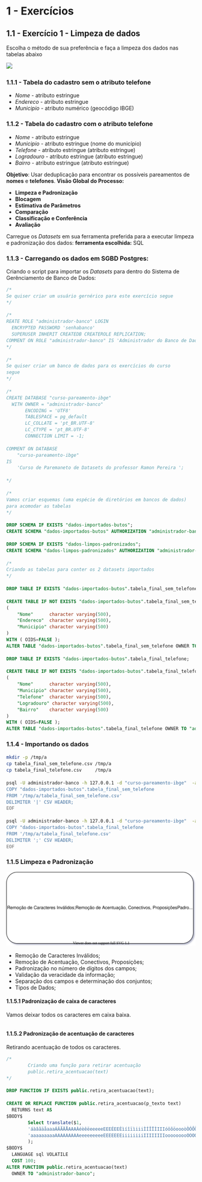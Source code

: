 # 1 - Exercícios

## 1.1 - Exercício 1 - Limpeza de dados
Escolha o método de sua preferência e faça a limpeza dos dados nas tabelas abaixo

![](figuras/1-tabelas_exercicio_1.svg)

### 1.1.1 - Tabela do cadastro sem o atributo telefone 
 - *Nome*      - atributo estringue
 - *Endereco*  - atributo estringue
 - *Municipio* - atributo numérico (geocódigo IBGE)

### 1.1.2 - Tabela do cadastro com o atributo telefone
 - *Nome*       - atributo estringue
 - *Municipio*  - atributo estringue (nome do município)
 - *Telefone*   - atributo estringue (atributo estringue)
 - *Logradouro* - atributo estringue (atributo estringue)
 - *Bairro*     - atributo estringue (atributo estringue)

**Objetivo**: Usar deduplicação para encontrar os possíveis pareamentos de **nomes** e **telefones**.
**Visão Global do Processo:**
 - **Limpeza e Padronização**
 - **Blocagem**
 - **Estimativa de Parâmetros**
 - **Comparação**
 - **Classificação e Conferência**
 - **Avaliação**

Carregue os *Datasets* em sua ferramenta preferida para a executar limpeza e padronização dos dados:
**ferramenta escolhida:** SQL

### 1.1.3 - Carregando os dados em SGBD Postgres:

Criando o script para importar os *Datasets* para dentro do Sistema de Gerênciamento de Banco de Dados:

```sql
/*
Se quiser criar um usuário gernérico para este exercício segue
*/

/*
REATE ROLE "administrador-banco" LOGIN
  ENCRYPTED PASSWORD 'senhabanco'
  SUPERUSER INHERIT CREATEDB CREATEROLE REPLICATION;
COMMENT ON ROLE "administrador-banco" IS 'Administrador do Banco de Dados.';
*/

/*
Se quiser criar um banco de dados para os exercícios do curso
segue
*/

/*
CREATE DATABASE "curso-pareamento-ibge"
  WITH OWNER = "administrador-banco"
       ENCODING = 'UTF8'
       TABLESPACE = pg_default
       LC_COLLATE = 'pt_BR.UTF-8'
       LC_CTYPE = 'pt_BR.UTF-8'
       CONNECTION LIMIT = -1;

COMMENT ON DATABASE 
	"curso-pareamento-ibge"
IS 
	'Curso de Paremaneto de Datasets do professor Ramon Pereira ';

*/

/*
Vamos criar esquemas (uma espécie de diretórios em bancos de dados)
para acomodar as tabelas
*/

DROP SCHEMA IF EXISTS "dados-importados-butos";
CREATE SCHEMA "dados-importados-butos" AUTHORIZATION "administrador-banco";

DROP SCHEMA IF EXISTS "dados-limpos-padronizados";
CREATE SCHEMA "dados-limpos-padronizados" AUTHORIZATION "administrador-banco";

/*
Criando as tabelas para conter os 2 datasets importados
*/

DROP TABLE IF EXISTS "dados-importados-butos".tabela_final_sem_telefone;

CREATE TABLE IF NOT EXISTS "dados-importados-butos".tabela_final_sem_telefone
(
	"Nome"      character varying(500),
	"Endereco"  character varying(500),
	"Municipio" character varying(500)
)
WITH ( OIDS=FALSE );
ALTER TABLE "dados-importados-butos".tabela_final_sem_telefone OWNER TO "administrador-banco";

DROP TABLE IF EXISTS "dados-importados-butos".tabela_final_telefone;

CREATE TABLE IF NOT EXISTS "dados-importados-butos".tabela_final_telefone
(
	"Nome"      character varying(500),
	"Municipio" character varying(500),
	"Telefone"  character varying(500),
	"Logradouro" character varying(500),
	"Bairro"    character varying(500)
)
WITH ( OIDS=FALSE );
ALTER TABLE "dados-importados-butos".tabela_final_telefone OWNER TO "administrador-banco";

```
### 1.1.4 - Importando os dados

```bash
mkdir -p /tmp/a 
cp tabela_final_sem_telefone.csv /tmp/a
cp tabela_final_telefone.csv     /tmp/a

psql -U administrador-banco -h 127.0.0.1 -d "curso-pareamento-ibge"  -a  <<EOF 
COPY "dados-importados-butos".tabela_final_sem_telefone
FROM '/tmp/a/tabela_final_sem_telefone.csv'
DELIMITER '|' CSV HEADER;
EOF

psql -U administrador-banco -h 127.0.0.1 -d "curso-pareamento-ibge"  -a  <<EOF 
COPY "dados-importados-butos".tabela_final_telefone
FROM '/tmp/a/tabela_final_telefone.csv'
DELIMITER ';' CSV HEADER;
EOF
```


### 1.1.5 Limpeza e Padronização
![](figuras/2-limpeza_padronização_exercicio_1.svg)
 - Remoção de Caracteres Inválidos;
 - Remoção de Acentuação, Conectivos, Proposições;
 - Padronização no número de dígitos dos campos;
 - Validação da veracidade da informação;
 - Separação dos campos e determinação dos conjuntos;
 - Tipos de Dados;

#### 1.1.5.1 Padronização de caixa de caracteres
Vamos deixar todos os caracteres em caixa baixa.

```sql

```
#### 1.1.5.2 Padronização de acentuação de caracteres
Retirando acentuação de todos os caracteres.

```sql
/*
        Criando uma função para retirar acentuação 
        public.retira_acentuacao(text)
*/

DROP FUNCTION IF EXISTS public.retira_acentuacao(text);

CREATE OR REPLACE FUNCTION public.retira_acentuacao(p_texto text)
  RETURNS text AS
$BODY$  
        Select translate($1,  
        'áàâãäåaaaÁÂÃÄÅAAAÀéèêëeeeeeEEEÉEEÈìíîïìiiiÌÍÎÏÌIIIóôõöoooòÒÓÔÕÖOOOùúûüuuuuÙÚÛÜUUUUçÇñÑýÝ',  
        'aaaaaaaaaAAAAAAAAAeeeeeeeeeEEEEEEEiiiiiiiiIIIIIIIIooooooooOOOOOOOOuuuuuuuuUUUUUUUUcCnNyY'   
        );  
$BODY$
  LANGUAGE sql VOLATILE
  COST 100;
ALTER FUNCTION public.retira_acentuacao(text)
  OWNER TO "administrador-banco";


```

